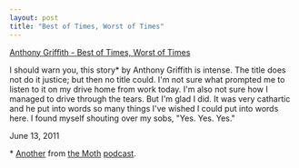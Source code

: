 ```yaml
---
layout: post
title: "Best of Times, Worst of Times"
---
```


<p class="media"><span class="audioplayer"><span id="audioplayer_1"><a href="http://2010.danielsjourney.com/files/01%20Anthony%20Griffith_%20Best%20of%20Times%20Worst%20of%20Times.mp3">Anthony Griffith - Best of Times, Worst of Times</a></span></span></p>

I should warn you, this story* by Anthony Griffith is intense. The title does not do it justice; but then no title could. I'm not sure what prompted me to listen to it on my drive home from work today. I'm also not sure how I managed to drive through the tears. But I'm glad I did. It was very cathartic and he put into words so many things I've wished I could put into words here. I found myself shouting over my sobs, "Yes. Yes. Yes."

<p class="date">June 13, 2011</p>

<p class="postscript">* <a href="http://2010.danielsjourney.com/2010/12/13/the-refugees.html">Another</a> from <a href="http://themoth.org/">the Moth</a> <a href="http://itunes.apple.com/podcast/the-moth-podcast/id275699983">podcast</a>.</p>

<script type="text/javascript">  
  $(function(){
    AudioPlayer.embed("audioplayer_1", {soundFile: "http://2010.danielsjourney.com/files/01%20Anthony%20Griffith_%20Best%20of%20Times%20Worst%20of%20Times.mp3",  
        titles: "Best of Times, Worst of Times",  
        artists: "Anthony Griffith"});
  });
</script>
